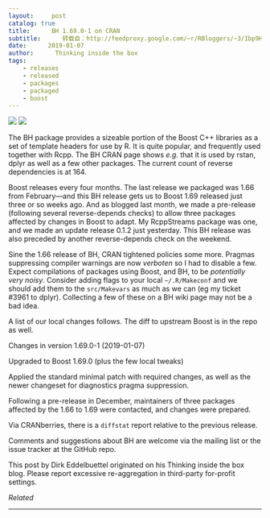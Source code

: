 ```yaml
---
layout:     post
catalog: true
title:      BH 1.69.0-1 on CRAN
subtitle:      转载自：http://feedproxy.google.com/~r/RBloggers/~3/Ibp9HD7JhsA/
date:      2019-01-07
author:      Thinking inside the box
tags:
    - releases
    - released
    - packages
    - packaged
    - boost
---
```







![](https://i2.wp.com/www.boost.org/doc/libs/1_69_0/boost.png?w=456&ssl=1)
![](https://i2.wp.com/www.boost.org/doc/libs/1_69_0/boost.png?w=456&ssl=1)


The BH package provides a sizeable portion of the Boost C++ libraries as a set of template headers for use by R. It is quite popular, and frequently used together with Rcpp. The BH CRAN page shows *e.g.* that it is used by rstan, dplyr as well as a few other packages. The current count of reverse dependencies is at 164.

Boost releases every four months. The last release we packaged was 1.66 from February—and this BH release gets us to Boost 1.69 released just three or so weeks ago. And as blogged last month, we made a pre-release (following several reverse-depends checks) to allow three packages affected by changes in Boost to adapt. My RcppStreams package was one, and we made an update release 0.1.2 just yesterday. This BH release was also preceded by another reverse-depends check on the weekend.

Sine the 1.66 release of BH, CRAN tightened policies some more. Pragmas suppressing compiler warnings are now *verboten* so I had to disable a few. Expect compilations of packages using Boost, and BH, to be *potentially very noisy*. Consider adding flags to your local `~/.R/Makeconf` and we should add them to the `src/Makevars` as much as we can (eg my ticket #3961 to dplyr). Collecting a few of these on a BH wiki page may not be a bad idea.

A list of our local changes follows. The diff to upstream Boost is in the repo as well.

> 
Changes in version 1.69.0-1 (2019-01-07)


Upgraded to Boost 1.69.0 (plus the few local tweaks)


Applied the standard minimal patch with required changes, as well as the newer changeset for diagnostics pragma suppression.


Following a pre-release in December, maintainers of three packages affected by the 1.66 to 1.69 were contacted, and changes were prepared.




Via CRANberries, there is a `diffstat` report relative to the previous release.

Comments and suggestions about BH are welcome via the mailing list or the issue tracker at the GitHub repo.


This post by Dirk Eddelbuettel originated on his Thinking inside the box blog. Please report excessive re-aggregation in third-party for-profit settings.




*Related*








---
